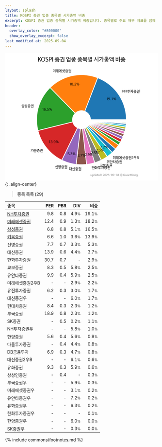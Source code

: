 ```yaml
---
layout: splash
title: KOSPI 증권 업종 종목별 시가총액 비중
excerpt: KOSPI 증권 업종 종목별 시가총액 비중입니다. 종목별로 주요 재무 지표를 함께 표시합니다.
header:
  overlay_color: "#800000"
  show_overlay_excerpt: false
last_modified_at: 2025-09-04
---
```



![KOSPI 증권 업종 종목별 시가총액 비중](/stats/sector/images/kospi_업종_증권_종목.png){: .align-center}


> **종목 목록 (29)**<a id="list"></a>

| **종목** | **PER** | **PBR** | **DIV** | **비중** |
| :------- | ------: | ------: | ------: | -------: |
| [NH투자증권](/005940/) | 9.8 | 0.8 | 4.9<small>%</small> | 19.1<small>%</small> |
| [미래에셋증권](/006800/) | 12.4 | 0.9 | 1.3<small>%</small> | 18.2<small>%</small> |
| [삼성증권](/016360/) | 6.8 | 0.8 | 5.1<small>%</small> | 16.5<small>%</small> |
| [키움증권](/039490/) | 6.6 | 1.0 | 3.6<small>%</small> | 13.9<small>%</small> |
| 신영증권 | 7.7 | 0.7 | 3.3<small>%</small> | 5.3<small>%</small> |
| 대신증권 | 13.9 | 0.6 | 4.4<small>%</small> | 3.7<small>%</small> |
| 한화투자증권 | 30.7 | 0.7 | - | 2.9<small>%</small> |
| 교보증권 | 8.3 | 0.5 | 5.8<small>%</small> | 2.5<small>%</small> |
| 유안타증권 | 9.9 | 0.4 | 5.9<small>%</small> | 2.5<small>%</small> |
| 미래에셋증권2우B | - | - | 2.9<small>%</small> | 2.2<small>%</small> |
| 유진투자증권 | 6.2 | 0.3 | 3.0<small>%</small> | 1.7<small>%</small> |
| 대신증권우 | - | - | 6.0<small>%</small> | 1.7<small>%</small> |
| 현대차증권 | 8.4 | 0.3 | 2.3<small>%</small> | 1.2<small>%</small> |
| 부국증권 | 18.9 | 0.8 | 2.3<small>%</small> | 1.2<small>%</small> |
| SK증권 | - | 0.5 | 0.2<small>%</small> | 1.1<small>%</small> |
| NH투자증권우 | - | - | 5.8<small>%</small> | 1.0<small>%</small> |
| 한양증권 | 5.6 | 0.4 | 5.6<small>%</small> | 0.9<small>%</small> |
| 다올투자증권 | - | 0.4 | 4.4<small>%</small> | 0.8<small>%</small> |
| DB금융투자 | 6.9 | 0.3 | 4.7<small>%</small> | 0.8<small>%</small> |
| 대신증권2우B | - | - | 6.1<small>%</small> | 0.6<small>%</small> |
| 유화증권 | 9.3 | 0.3 | 5.9<small>%</small> | 0.6<small>%</small> |
| 상상인증권 | - | 0.4 | - | 0.3<small>%</small> |
| 부국증권우 | - | - | 5.9<small>%</small> | 0.3<small>%</small> |
| 미래에셋증권우 | - | - | 3.1<small>%</small> | 0.2<small>%</small> |
| 유안타증권우 | - | - | 7.2<small>%</small> | 0.2<small>%</small> |
| 유화증권우 | - | - | 6.3<small>%</small> | 0.2<small>%</small> |
| 한화투자증권우 | - | - | - | 0.1<small>%</small> |
| 한양증권우 | - | - | 6.0<small>%</small> | 0.0<small>%</small> |
| SK증권우 | - | - | 0.3<small>%</small> | 0.0<small>%</small> |

{% include commons/footnotes.md %}